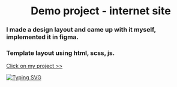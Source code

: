 <h1 align="center">Demo project - internet site</h1>
<h3>I made a design layout and came up with it myself, implemented it in figma.</h3>
<h3>Template layout using html, scss, js.</h3>
<a href="https://rustdj.github.io/internt-site/" target="_blank">Click on my project >></a>

[![Typing SVG](https://readme-typing-svg.herokuapp.com?color=%2336BCF7&lines=My+contacts+to+contact+me+rustdj@icloud.com)](https://git.io/typing-svg)


